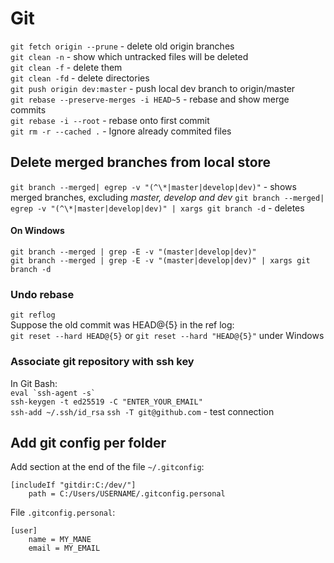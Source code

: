 # Git

`git fetch origin --prune` - delete old origin branches  
`git clean -n` - show which untracked files will be deleted  
`git clean -f` - delete them  
`git clean -fd` - delete directories  
`git push origin dev:master` - push local dev branch to origin/master  
`git rebase --preserve-merges -i HEAD~5` - rebase and show merge commits  
`git rebase -i --root` - rebase onto first commit  
`git rm -r --cached .` - Ignore already commited files

## Delete merged branches from local store

`git branch --merged| egrep -v "(^\*|master|develop|dev)"` - shows merged branches, excluding _master, develop and dev_
`git branch --merged| egrep -v "(^\*|master|develop|dev)" | xargs git branch -d` - deletes

#### On Windows

`git branch --merged | grep -E -v "(master|develop|dev)"`  
`git branch --merged | grep -E -v "(master|develop|dev)" | xargs git branch -d`

### Undo rebase

`git reflog`  
Suppose the old commit was HEAD@{5} in the ref log:  
`git reset --hard HEAD@{5}` or `git reset --hard "HEAD@{5}"` under Windows

### Associate git repository with ssh key

In Git Bash:  
`` eval `ssh-agent -s`  ``  
`ssh-keygen -t ed25519 -C "ENTER_YOUR_EMAIL"`  
`ssh-add ~/.ssh/id_rsa`
`ssh -T git@github.com` - test connection

## Add git config per folder

Add section at the end of the file `~/.gitconfig`:

```
[includeIf "gitdir:C:/dev/"]
    path = C:/Users/USERNAME/.gitconfig.personal
```

File `.gitconfig.personal`:

```
[user]
    name = MY_MANE
    email = MY_EMAIL
```
